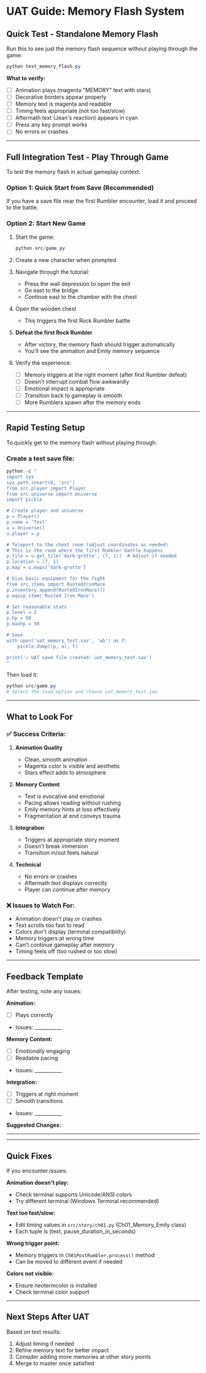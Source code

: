 # UAT Guide: Memory Flash System

## Quick Test - Standalone Memory Flash

Run this to see just the memory flash sequence without playing through the game:

```powershell
python test_memory_flash.py
```

**What to verify:**
- [ ] Animation plays (magenta "MEMORY" text with stars)
- [ ] Decorative borders appear properly
- [ ] Memory text is magenta and readable
- [ ] Timing feels appropriate (not too fast/slow)
- [ ] Aftermath text (Jean's reaction) appears in cyan
- [ ] Press any key prompt works
- [ ] No errors or crashes

---

## Full Integration Test - Play Through Game

To test the memory flash in actual gameplay context:

### Option 1: Quick Start from Save (Recommended)
If you have a save file near the first Rumbler encounter, load it and proceed to the battle.

### Option 2: Start New Game
1. Start the game:
   ```powershell
   python src/game.py
   ```

2. Create a new character when prompted

3. Navigate through the tutorial:
   - Press the wall depression to open the exit
   - Go east to the bridge
   - Continue east to the chamber with the chest

4. Open the wooden chest
   - This triggers the first Rock Rumbler battle

5. **Defeat the first Rock Rumbler**
   - After victory, the memory flash should trigger automatically
   - You'll see the animation and Emily memory sequence

6. Verify the experience:
   - [ ] Memory triggers at the right moment (after first Rumbler defeat)
   - [ ] Doesn't interrupt combat flow awkwardly
   - [ ] Emotional impact is appropriate
   - [ ] Transition back to gameplay is smooth
   - [ ] More Rumblers spawn after the memory ends

---

## Rapid Testing Setup

To quickly get to the memory flash without playing through:

### Create a test save file:
```powershell
python -c "
import sys
sys.path.insert(0, 'src')
from src.player import Player
from src.universe import Universe
import pickle

# Create player and universe
p = Player()
p.name = 'Test'
u = Universe()
u.player = p

# Teleport to the chest room (adjust coordinates as needed)
# This is the room where the first Rumbler battle happens
p.tile = u.get_tile('dark-grotto', (7, 1))  # Adjust if needed
p.location = (7, 1)
p.map = u.maps['dark-grotto']

# Give basic equipment for the fight
from src.items import RustedIronMace
p.inventory.append(RustedIronMace())
p.equip_item('Rusted Iron Mace')

# Set reasonable stats
p.level = 2
p.hp = 50
p.maxhp = 50

# Save
with open('uat_memory_test.sav', 'wb') as f:
    pickle.dump((p, u), f)

print('✓ UAT save file created: uat_memory_test.sav')
"
```

Then load it:
```powershell
python src/game.py
# Select the load option and choose uat_memory_test.sav
```

---

## What to Look For

### ✅ Success Criteria:
1. **Animation Quality**
   - Clean, smooth animation
   - Magenta color is visible and aesthetic
   - Stars effect adds to atmosphere

2. **Memory Content**
   - Text is evocative and emotional
   - Pacing allows reading without rushing
   - Emily memory hints at loss effectively
   - Fragmentation at end conveys trauma

3. **Integration**
   - Triggers at appropriate story moment
   - Doesn't break immersion
   - Transition in/out feels natural

4. **Technical**
   - No errors or crashes
   - Aftermath text displays correctly
   - Player can continue after memory

### ❌ Issues to Watch For:
- Animation doesn't play or crashes
- Text scrolls too fast to read
- Colors don't display (terminal compatibility)
- Memory triggers at wrong time
- Can't continue gameplay after memory
- Timing feels off (too rushed or too slow)

---

## Feedback Template

After testing, note any issues:

**Animation:**
- [ ] Plays correctly
- Issues: ___________

**Memory Content:**
- [ ] Emotionally engaging
- [ ] Readable pacing
- Issues: ___________

**Integration:**
- [ ] Triggers at right moment
- [ ] Smooth transitions
- Issues: ___________

**Suggested Changes:**
___________

---

## Quick Fixes

If you encounter issues:

**Animation doesn't play:**
- Check terminal supports Unicode/ANSI colors
- Try different terminal (Windows Terminal recommended)

**Text too fast/slow:**
- Edit timing values in `src/story/ch01.py` (Ch01_Memory_Emily class)
- Each tuple is (text, pause_duration_in_seconds)

**Wrong trigger point:**
- Memory triggers in `Ch01PostRumbler.process()` method
- Can be moved to different event if needed

**Colors not visible:**
- Ensure neotermcolor is installed
- Check terminal color support

---

## Next Steps After UAT

Based on test results:
1. Adjust timing if needed
2. Refine memory text for better impact
3. Consider adding more memories at other story points
4. Merge to master once satisfied
